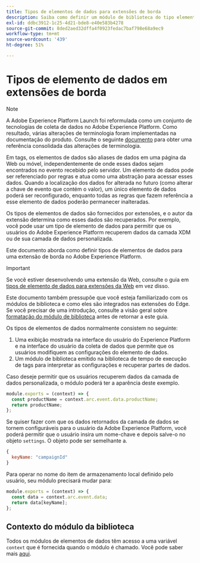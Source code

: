 ```yaml
---
title: Tipos de elementos de dados para extensões de borda
description: Saiba como definir um módulo de biblioteca do tipo elemento de dados para uma extensão de tag em uma propriedade de ponta.
exl-id: ddbc3912-1c25-4d21-bde8-e40e583b4278
source-git-commit: 8ded2aed32dffa4f0923fedac7baf798e68a9ec9
workflow-type: tm+mt
source-wordcount: '439'
ht-degree: 51%

---
```


# Tipos de elemento de dados em extensões de borda

>[!NOTE]
>
>A Adobe Experience Platform Launch foi reformulada como um conjunto de tecnologias de coleta de dados no Adobe Experience Platform. Como resultado, várias alterações de terminologia foram implementadas na documentação do produto. Consulte o seguinte [documento](../../term-updates.md) para obter uma referência consolidada das alterações de terminologia.

Em tags, os elementos de dados são aliases de dados em uma página da Web ou móvel, independentemente de onde esses dados sejam encontrados no evento recebido pelo servidor. Um elemento de dados pode ser referenciado por regras e atua como uma abstração para acessar esses dados. Quando a localização dos dados for alterada no futuro (como alterar a chave de evento que contém o valor), um único elemento de dados poderá ser reconfigurado, enquanto todas as regras que fazem referência a esse elemento de dados poderão permanecer inalteradas.

Os tipos de elementos de dados são fornecidos por extensões, e o autor da extensão determina como esses dados são recuperados. Por exemplo, você pode usar um tipo de elemento de dados para permitir que os usuários do Adobe Experience Platform recuperem dados da camada XDM ou de sua camada de dados personalizada.

Este documento aborda como definir tipos de elementos de dados para uma extensão de borda no Adobe Experience Platform.

>[!IMPORTANT]
>
>Se você estiver desenvolvendo uma extensão da Web, consulte o guia em [tipos de elemento de dados para extensões da Web](../web/data-element-types.md) em vez disso.
>
>Este documento também pressupõe que você esteja familiarizado com os módulos de biblioteca e como eles são integrados nas extensões do Edge. Se você precisar de uma introdução, consulte a visão geral sobre [formatação do módulo de biblioteca](./format.md) antes de retornar a este guia.

Os tipos de elementos de dados normalmente consistem no seguinte:

1. Uma exibição mostrada na interface do usuário do Experience Platform e na interface do usuário da coleta de dados que permite que os usuários modifiquem as configurações do elemento de dados.
2. Um módulo de biblioteca emitido na biblioteca de tempo de execução de tags para interpretar as configurações e recuperar partes de dados.

Caso deseje permitir que os usuários recuperem dados da camada de dados personalizada, o módulo poderá ter a aparência deste exemplo.

```js
module.exports = (context) => {
  const productName = context.arc.event.data.productName;
  return productName;
};
```

Se quiser fazer com que os dados retornados da camada de dados se tornem configuráveis para o usuário da Adobe Experience Platform, você poderá permitir que o usuário insira um nome-chave e depois salve-o no objeto `settings`. O objeto pode ser semelhante a.

```js
{
  keyName: "campaignId"
}
```

Para operar no nome do item de armazenamento local definido pelo usuário, seu módulo precisará mudar para:

```js
module.exports = (context) => {
  const data = context.arc.event.data;
  return data[keyName];
};
```

## Contexto do módulo da biblioteca

Todos os módulos de elementos de dados têm acesso a uma variável `context` que é fornecida quando o módulo é chamado. Você pode saber mais [aqui](./context.md).
